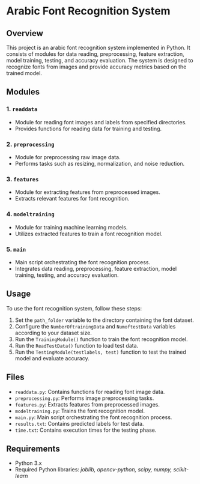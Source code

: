 # Arabic Font Recognition System

## Overview

This project is an arabic font recognition system implemented in Python. It consists of modules for data reading, preprocessing, feature extraction, model training, testing, and accuracy evaluation. The system is designed to recognize fonts from images and provide accuracy metrics based on the trained model.

## Modules

### 1. `readdata`

- Module for reading font images and labels from specified directories.
- Provides functions for reading data for training and testing.

### 2. `preprocessing`

- Module for preprocessing raw image data.
- Performs tasks such as resizing, normalization, and noise reduction.

### 3. `features`

- Module for extracting features from preprocessed images.
- Extracts relevant features for font recognition.

### 4. `modeltraining`

- Module for training machine learning models.
- Utilizes extracted features to train a font recognition model.

### 5. `main`

- Main script orchestrating the font recognition process.
- Integrates data reading, preprocessing, feature extraction, model training, testing, and accuracy evaluation.

## Usage

To use the font recognition system, follow these steps:

1. Set the `path_folder` variable to the directory containing the font dataset.
2. Configure the `NumberOftrainingData` and `NumoftestData` variables according to your dataset size.
3. Run the `TrainingModule()` function to train the font recognition model.
4. Run the `ReadTestData()` function to load test data.
5. Run the `TestingModule(testlabels, test)` function to test the trained model and evaluate accuracy.

## Files

- `readdata.py`: Contains functions for reading font image data.
- `preprocessing.py`: Performs image preprocessing tasks.
- `features.py`: Extracts features from preprocessed images.
- `modeltraining.py`: Trains the font recognition model.
- `main.py`: Main script orchestrating the font recognition process.
- `results.txt`: Contains predicted labels for test data.
- `time.txt`: Contains execution times for the testing phase.

## Requirements

- Python 3.x
- Required Python libraries: *joblib, opencv-python, scipy, numpy, scikit-learn*